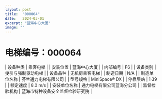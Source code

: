 ```yaml
---
layout: post
title:  "000064"
date:   2024-03-01
excerpt: "蓝海中心大厦"
image: ""
---
```


# 电梯编号：000064

| 设备种类     | 乘客电梯                             |
| 安装位置     | 蓝海中心大厦                 |
| 内部编号     | F6                 |
| 设备类别     | 曳引与强制驱动电梯               |
| 设备品种     | 无机房乘客电梯                 |
| 制造日期     | N/A                 |
| 制造单位名称 | 芬兰通力电梯有限公司             |
| 型号规格     | MiniSpace® DX                      |
| 停靠层站     | 1·39                           |
| 额定速度     | 8.0 m/s                           |
| 安装单位名称 | 通力电梯有限公司蓝海分公司 |
| 监督检验机构 | 蓝海市特种设备安全监督检验研究院 |

